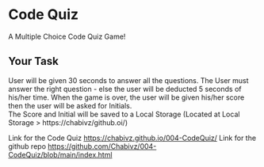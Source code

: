 # Code Quiz

A Multiple Choice Code Quiz Game! 


## Your Task

User will be given 30 seconds to answer all the questions.
The User must answer the right question - else the user will be deducted 5 seconds of his/her time. 
When the game is over, the user will be given his/her score then the user will be asked for Initials.  
The Score and Initial will be saved to a Local Storage (Located at Local Storage > https://chabivz/github.oi/)

Link for the Code Quiz
https://chabivz.github.io/004-CodeQuiz/
Link for the github repo
https://github.com/Chabivz/004-CodeQuiz/blob/main/index.html